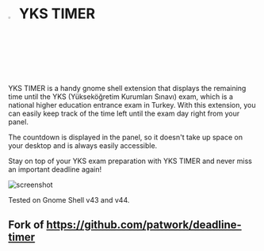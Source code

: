 # <img src="https://extensions.gnome.org/extension-data/icons/icon_5910_OdYKqhD.png"  width="3%"> YKS TIMER

YKS TIMER is a handy gnome shell extension that displays the remaining time until the YKS (Yükseköğretim Kurumları Sınavı) exam, which is a national higher education entrance exam in Turkey. With this extension, you can easily keep track of the time left until the exam day right from your panel.

The countdown is displayed in the panel, so it doesn't take up space on your desktop and is always easily accessible.

Stay on top of your YKS exam preparation with YKS TIMER and never miss an important deadline again!

![screenshot](https://raw.githubusercontent.com/ysfsvm/yks-timer/master/screenshot.png)

Tested on Gnome Shell v43 and v44.

## Fork of https://github.com/patwork/deadline-timer
